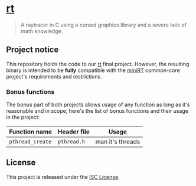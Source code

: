# [rt](https://projects.intra.42.fr/projects/42cursus-rt)

> A raytracer in C using a cursed graphics library and a severe lack of math knowledge.

## Project notice

This repository holds the code to our [rt](https://projects.intra.42.fr/projects/42cursus-rt) final project. However, the resulting binary is intended to be **fully** compatible with the [miniRT](https://projects.intra.42.fr/projects/minirt) common-core project's requirements and restrictions.

### Bonus functions

The bonus part of both projects allows usage of any function as long as it's reasonable and in scope; here's the list of bonus functions and their usage in the project:

| Function name    | Header file | Usage            |
|------------------|-------------|------------------|
| `pthread_create` | `pthread.h` | man it's threads |

<!-- TODO: expand this -->

## License

This project is released under the [ISC License](./LICENSE).
